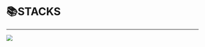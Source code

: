 # 📚STACKS
*****
<img src="https://img.shields.io/badge/Python-3776AB?style=for-the-badge&logo=Python&logoColor=white">
